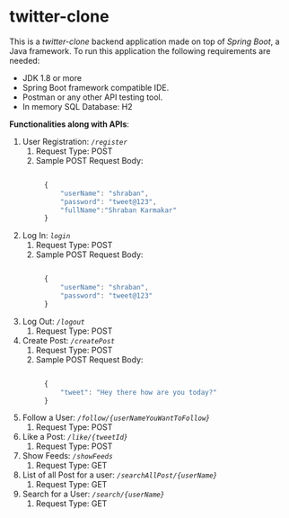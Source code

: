 # twitter-clone

This is a _twitter-clone_ backend application made on top of _Spring Boot_, a Java framework.
To run this application the following requirements are needed:
   * JDK 1.8 or more
   * Spring Boot framework compatible IDE.
   * Postman or any other API testing tool.
   * In memory SQL Database: H2
  
 **Functionalities along with APIs**:
  1. User Registration: _`/register`_
        1. Request Type: POST
        2. Sample POST Request Body:
            ```js
            
              {
                  "userName": "shraban",
                  "password": "tweet@123",
                  "fullName":"Shraban Karmakar"
              }
            ```
   2. Log In: _`login`_
        1. Request Type: POST
        2. Sample POST Request Body:
            ```js
            
              {
                  "userName": "shraban",
                  "password": "tweet@123"
              }
            ```
   3. Log Out: _`/logout`_
        1. Request Type: POST
   4. Create Post: _`/createPost`_
        1. Request Type: POST
        2. Sample POST Request Body:
            ```js
            
              {
                  "tweet": "Hey there how are you today?"
              }
            ```
   5. Follow a User: _`/follow/{userNameYouWantToFollow}`_
        1. Request Type: POST
   6. Like a Post: _`/like/{tweetId}`_
        1. Request Type: POST
   7. Show Feeds: _`/showFeeds`_
        1. Request Type: GET
   8. List of all Post for a user: _`/searchAllPost/{userName}`_
        1. Request Type: GET
   9. Search for a User: _`/search/{userName}`_
        1. Request Type: GET

   
